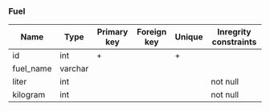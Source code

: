 ### Fuel


|Name|Type|Primary key|Foreign key|Unique|Inregrity constraints|
|----|----|-----------|-----------|------|---------------------|
|id|int|+||+||
|fuel_name|varchar|||||
|liter|int||||not null|
|kilogram|int||||not null|
